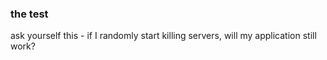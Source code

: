 ### the test 

ask yourself this - if I randomly start killing servers, will my application still work?

